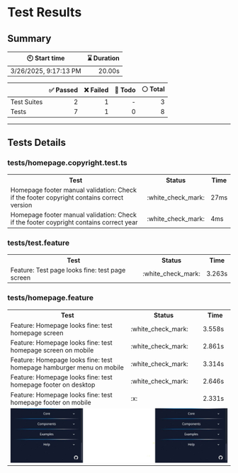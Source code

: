 # Test Results
  ## Summary
  
| :clock10: Start time | :hourglass: Duration |
| --- | ---: |
|3/26/2025, 9:17:13 PM|20.00s|

| | :white_check_mark: Passed | :x: Failed | :construction: Todo | :white_circle: Total |
| --- | ---: | ---: | ---:| ---: |
|Test Suites|2|1|-|3|
|Tests|7|1|0|8|



  ---
  ## Tests Details
  ### tests/homepage.copyright.test.ts
<table>
<tr><th>Test</th><th>Status</th><th>Time</th></tr>
<tr><td>Homepage footer manual validation: Check if the footer copyright contains correct version</td><td>:white_check_mark:</td><td>27ms</td></tr>
<tr><td>Homepage footer manual validation: Check if the footer coypright contains correct year</td><td>:white_check_mark:</td><td>4ms</td></tr>
</table>

### tests/test.feature
<table>
<tr><th>Test</th><th>Status</th><th>Time</th></tr>
<tr><td>Feature: Test page looks fine: test page screen</td><td>:white_check_mark:</td><td>3.263s</td></tr>
</table>

### tests/homepage.feature
<table>
<tr><th>Test</th><th>Status</th><th>Time</th></tr>
<tr><td>Feature: Homepage looks fine: test homepage screen</td><td>:white_check_mark:</td><td>3.558s</td></tr>
<tr><td>Feature: Homepage looks fine: test homepage screen on mobile</td><td>:white_check_mark:</td><td>2.861s</td></tr>
<tr><td>Feature: Homepage looks fine: test homepage hamburger menu on mobile</td><td>:white_check_mark:</td><td>3.314s</td></tr>
<tr><td>Feature: Homepage looks fine: test homepage footer on desktop</td><td>:white_check_mark:</td><td>2.646s</td></tr>
<tr><td>Feature: Homepage looks fine: test homepage footer on mobile</td><td>:x:</td><td>2.331s</td></tr>
<tr><td colspan="3"><img src="homepage.feature/feature-homepage-looks-fine-test-homepage-footer-on-mobile-diff.jpg" alt="Test Diff feature-homepage-looks-fine-test-homepage-footer-on-mobile-diff.jpg"/></td></tr></table>


